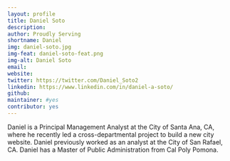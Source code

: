 ```yaml
---
layout: profile
title: Daniel Soto
description: 
author: Proudly Serving
shortname: Daniel
img: daniel-soto.jpg
img-feat: daniel-soto-feat.png
img-alt: Daniel Soto
email: 
website: 
twitter: https://twitter.com/Daniel_Soto2
linkedin: https://www.linkedin.com/in/daniel-a-soto/
github: 
maintainer: #yes
contributor: yes
---
```


Daniel is a Principal Management Analyst at the City of Santa Ana, CA, where he recently led a cross-departmental project to build a new city website. Daniel previously worked as an analyst at the City of San Rafael, CA. Daniel has a Master of Public Administration from Cal Poly Pomona.